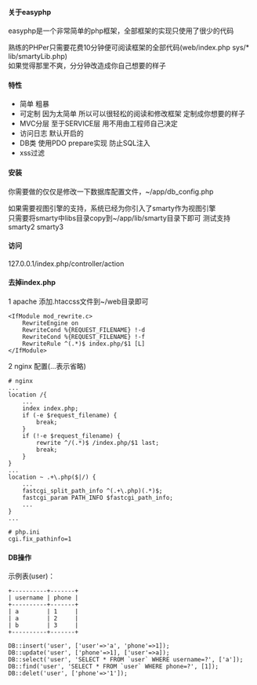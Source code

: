 #### 关于easyphp 
easyphp是一个非常简单的php框架，全部框架的实现只使用了很少的代码  

熟练的PHPer只需要花费10分钟便可阅读框架的全部代码(web/index.php sys/* lib/smartyLib.php)  
如果觉得那里不爽，分分钟改造成你自己想要的样子      

#### 特性
* 简单 粗暴  
* 可定制 因为太简单 所以可以很轻松的阅读和修改框架 定制成你想要的样子
* MVC分层 至于SERVICE层 用不用由工程师自己决定    
* 访问日志 默认开启的  
* DB类 使用PDO prepare实现 防止SQL注入  
* xss过滤  

#### 安装
你需要做的仅仅是修改一下数据库配置文件，~/app/db_config.php  

如果需要视图引擎的支持，系统已经为你引入了smarty作为视图引擎  
只需要将smarty中libs目录copy到~/app/lib/smarty目录下即可 测试支持smarty2 smarty3  

#### 访问
127.0.0.1/index.php/controller/action  

#### 去掉index.php
1 apache 添加.htaccss文件到~/web目录即可  
```
<IfModule mod_rewrite.c>  
	RewriteEngine on  
	RewriteCond %{REQUEST_FILENAME} !-d  
	RewriteCond %{REQUEST_FILENAME} !-f  
	RewriteRule ^(.*)$ index.php/$1 [L]  
</IfModule>  
```
2 nginx 配置(...表示省略)
``` 
# nginx
...
location /{
    ...
    index index.php;
    if (-e $request_filename) {
        break;
    }
    if (!-e $request_filename) {
        rewrite ^/(.*)$ /index.php/$1 last;
        break;
    }
}
...
location ~ .+\.php($|/) {
    ...
    fastcgi_split_path_info ^(.+\.php)(.*)$;
    fastcgi_param PATH_INFO $fastcgi_path_info;
    ...
}
...

# php.ini
cgi.fix_pathinfo=1
```

#### DB操作
示例表(user)：  
```
+----------+-------+  
| username | phone |  
+----------+-------+  
| a        | 1     |  
| a        | 2     |  
| b        | 3     |  
+----------+-------+  

DB::insert('user', ['user'=>'a', 'phone'=>1]);
DB::update('user', ['phone'=>1], ['user'=>a]);
DB::select('user', 'SELECT * FROM `user` WHERE username=?', ['a']);
DB::find('user', 'SELECT * FROM `user` WHERE phone=?', [1]);
DB::delet('user', ['phone'=>'1']);
```
